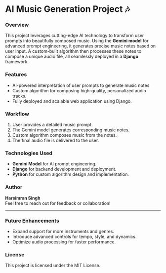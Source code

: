 # AI Music Generation Project 🎶  

### **Overview**  
This project leverages cutting-edge AI technology to transform user prompts into beautifully composed music. Using the **Gemini model** for advanced prompt engineering, it generates precise music notes based on user input. A custom-built algorithm then processes these notes to compose a unique audio file, all seamlessly deployed in a **Django** framework.  

### **Features**  
- AI-powered interpretation of user prompts to generate music notes.  
- Custom algorithm for composing high-quality, personalized audio tracks.  
- Fully deployed and scalable web application using Django.  

### **Workflow**  
1. User provides a detailed music prompt.  
2. The Gemini model generates corresponding music notes.  
3. Custom algorithm composes music from the notes.  
4. The final audio file is delivered to the user.  

### **Technologies Used**  
- **Gemini Model** for AI prompt engineering.  
- **Django** for backend development and deployment.  
- **Python** for custom algorithm design and implementation.  

### **Author**  
**Harsimran Singh**  
Feel free to reach out for feedback or collaboration!  

---

### **Future Enhancements**  
- Expand support for more instruments and genres.  
- Introduce advanced controls for tempo, style, and dynamics.  
- Optimize audio processing for faster performance.  

### **License**  
This project is licensed under the MIT License.  
